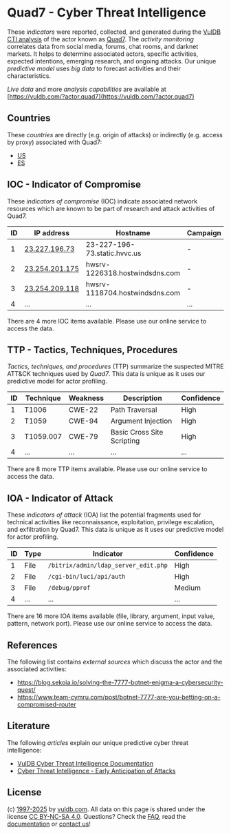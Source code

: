 # Quad7 - Cyber Threat Intelligence

These _indicators_ were reported, collected, and generated during the [VulDB CTI analysis](https://vuldb.com/?kb.cti) of the actor known as [Quad7](https://vuldb.com/?actor.quad7). The _activity monitoring_ correlates data from social media, forums, chat rooms, and darknet markets. It helps to determine associated actors, specific activities, expected intentions, emerging research, and ongoing attacks. Our unique _predictive model_ uses _big data_ to forecast activities and their characteristics.

_Live data_ and more _analysis capabilities_ are available at [https://vuldb.com/?actor.quad7](https://vuldb.com/?actor.quad7)

## Countries

These _countries_ are directly (e.g. origin of attacks) or indirectly (e.g. access by proxy) associated with Quad7:

* [US](https://vuldb.com/?country.us)
* [ES](https://vuldb.com/?country.es)

## IOC - Indicator of Compromise

These _indicators of compromise_ (IOC) indicate associated network resources which are known to be part of research and attack activities of Quad7.

ID | IP address | Hostname | Campaign | Confidence
-- | ---------- | -------- | -------- | ----------
1 | [23.227.196.73](https://vuldb.com/?ip.23.227.196.73) | 23-227-196-73.static.hvvc.us | - | High
2 | [23.254.201.175](https://vuldb.com/?ip.23.254.201.175) | hwsrv-1226318.hostwindsdns.com | - | High
3 | [23.254.209.118](https://vuldb.com/?ip.23.254.209.118) | hwsrv-1118704.hostwindsdns.com | - | High
4 | ... | ... | ... | ...

There are 4 more IOC items available. Please use our online service to access the data.

## TTP - Tactics, Techniques, Procedures

_Tactics, techniques, and procedures_ (TTP) summarize the suspected MITRE ATT&CK techniques used by _Quad7_. This data is unique as it uses our predictive model for actor profiling.

ID | Technique | Weakness | Description | Confidence
-- | --------- | -------- | ----------- | ----------
1 | T1006 | CWE-22 | Path Traversal | High
2 | T1059 | CWE-94 | Argument Injection | High
3 | T1059.007 | CWE-79 | Basic Cross Site Scripting | High
4 | ... | ... | ... | ...

There are 8 more TTP items available. Please use our online service to access the data.

## IOA - Indicator of Attack

These _indicators of attack_ (IOA) list the potential fragments used for technical activities like reconnaissance, exploitation, privilege escalation, and exfiltration by Quad7. This data is unique as it uses our predictive model for actor profiling.

ID | Type | Indicator | Confidence
-- | ---- | --------- | ----------
1 | File | `/bitrix/admin/ldap_server_edit.php` | High
2 | File | `/cgi-bin/luci/api/auth` | High
3 | File | `/debug/pprof` | Medium
4 | ... | ... | ...

There are 16 more IOA items available (file, library, argument, input value, pattern, network port). Please use our online service to access the data.

## References

The following list contains _external sources_ which discuss the actor and the associated activities:

* https://blog.sekoia.io/solving-the-7777-botnet-enigma-a-cybersecurity-quest/
* https://www.team-cymru.com/post/botnet-7777-are-you-betting-on-a-compromised-router

## Literature

The following _articles_ explain our unique predictive cyber threat intelligence:

* [VulDB Cyber Threat Intelligence Documentation](https://vuldb.com/?kb.cti)
* [Cyber Threat Intelligence - Early Anticipation of Attacks](https://www.scip.ch/en/?labs.20201022)

## License

(c) [1997-2025](https://vuldb.com/?kb.changelog) by [vuldb.com](https://vuldb.com/?kb.about). All data on this page is shared under the license [CC BY-NC-SA 4.0](https://creativecommons.org/licenses/by-nc-sa/4.0/). Questions? Check the [FAQ](https://vuldb.com/?kb.faq), read the [documentation](https://vuldb.com/?kb) or [contact us](https://vuldb.com/?contact)!
